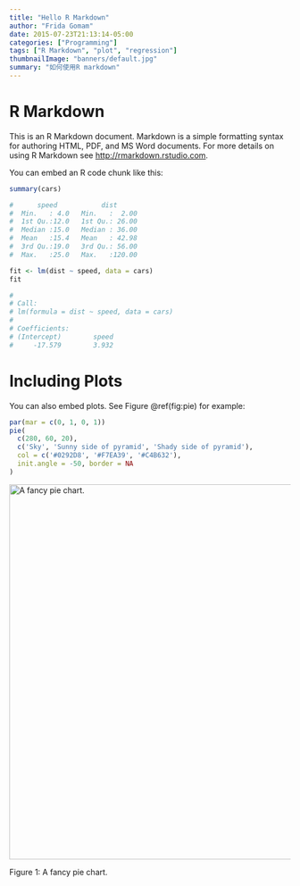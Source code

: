 ```yaml
---
title: "Hello R Markdown"
author: "Frida Gomam"
date: 2015-07-23T21:13:14-05:00
categories: ["Programming"]
tags: ["R Markdown", "plot", "regression"]
thumbnailImage: "banners/default.jpg"
summary: "如何使用R markdown"
---
```


# R Markdown

This is an R Markdown document. Markdown is a simple formatting syntax for authoring HTML, PDF, and MS Word documents. For more details on using R Markdown see <http://rmarkdown.rstudio.com>.

You can embed an R code chunk like this:

```r
summary(cars)

#      speed           dist       
#  Min.   : 4.0   Min.   :  2.00  
#  1st Qu.:12.0   1st Qu.: 26.00  
#  Median :15.0   Median : 36.00  
#  Mean   :15.4   Mean   : 42.98  
#  3rd Qu.:19.0   3rd Qu.: 56.00  
#  Max.   :25.0   Max.   :120.00

fit <- lm(dist ~ speed, data = cars)
fit

# 
# Call:
# lm(formula = dist ~ speed, data = cars)
# 
# Coefficients:
# (Intercept)        speed  
#     -17.579        3.932
```

# Including Plots

You can also embed plots. See Figure \@ref(fig:pie) for example:

```r
par(mar = c(0, 1, 0, 1))
pie(
  c(280, 60, 20),
  c('Sky', 'Sunny side of pyramid', 'Shady side of pyramid'),
  col = c('#0292D8', '#F7EA39', '#C4B632'),
  init.angle = -50, border = NA
)
```
<div class="figure"><span id="fig:pie"></span>
<img src="/images/pie-1.png" alt="A fancy pie chart." width="672" />
<p class="caption">
Figure 1: A fancy pie chart.
</p>
</div>
